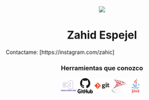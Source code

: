 <div align=center>
  <img src= 'https://media.giphy.com/media/v1.Y2lkPTc5MGI3NjExdHF0dTAyYjllN2Vibnc1Mm5ibWVhaTdlcm85eDVxaW40a2l2a2x6cSZlcD12MV9naWZzX3NlYXJjaCZjdD1n/9C1nyePnovqlpEYFMD/giphy.gif' width='250' height'250'>
  <h1> Zahid Espejel </h1>
</div>
Contactame: [https://instagram.com/zahic]

<div align= center>
  <h3>
    Herramientas que conozco
  </h3>

  <img src= 'https://raw.githubusercontent.com/devicons/devicon/6910f0503efdd315c8f9b858234310c06e04d9c0/icons/visualstudio/visualstudio-line-wordmark.svg' width='40' height='40'/>
  
  <img src= 'https://raw.githubusercontent.com/devicons/devicon/6910f0503efdd315c8f9b858234310c06e04d9c0/icons/github/github-original-wordmark.svg' width='40' height='40'/>
  <img src='https://raw.githubusercontent.com/devicons/devicon/6910f0503efdd315c8f9b858234310c06e04d9c0/icons/git/git-original-wordmark.svg' width='40' height='40'/>
  <img src='https://raw.githubusercontent.com/devicons/devicon/6910f0503efdd315c8f9b858234310c06e04d9c0/icons/microsoftsqlserver/microsoftsqlserver-original.svg' width='40' height='40'/>
  <img src= 'https://raw.githubusercontent.com/devicons/devicon/6910f0503efdd315c8f9b858234310c06e04d9c0/icons/java/java-original-wordmark.svg' width='40' height='40'/>
</div>
<!--
**ZahidEC/ZahidEC** is a ✨ _special_ ✨ repository because its `README.md` (this file) appears on your GitHub profile.

Here are some ideas to get you started:

- 🔭 I’m currently working on ...
- 🌱 I’m currently learning ...
- 👯 I’m looking to collaborate on ...
- 🤔 I’m looking for help with ...
- 💬 Ask me about ...
- 📫 How to reach me: ...
- 😄 Pronouns: ...
- ⚡ Fun fact: ...
-->
